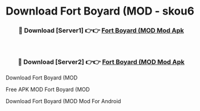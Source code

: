 # Download Fort Boyard (MOD - skou6



<div align="center">
<h3>🔴 Download [Server1] 👉👉 <a href="https://momento.my/?title=Fort_Boyard_(MOD">Fort Boyard (MOD Mod Apk</a></h3><br>

<h3>🔴 Download [Server2] 👉👉 <a href="https://momento.my/?title=Fort_Boyard_(MOD">Fort Boyard (MOD Mod Apk</a></h3>
</div>



Download Fort Boyard (MOD 

Free APK MOD Fort Boyard (MOD 

Download Fort Boyard (MOD Mod For Android
